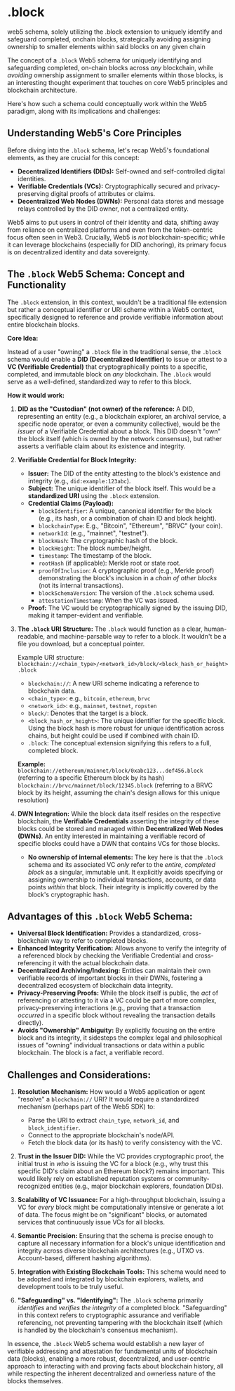 # .block
web5 schema, solely utilizing the .block extension to uniquely identify and safeguard completed, onchain blocks, strategically avoiding assigning ownership to smaller elements within said blocks on any given chain


The concept of a `.block` Web5 schema for uniquely identifying and safeguarding completed, on-chain blocks across *any* blockchain, while *avoiding* ownership assignment to smaller elements within those blocks, is an interesting thought experiment that touches on core Web5 principles and blockchain architecture.

Here's how such a schema could conceptually work within the Web5 paradigm, along with its implications and challenges:

## Understanding Web5's Core Principles

Before diving into the `.block` schema, let's recap Web5's foundational elements, as they are crucial for this concept:

* **Decentralized Identifiers (DIDs):** Self-owned and self-controlled digital identities.
* **Verifiable Credentials (VCs):** Cryptographically secured and privacy-preserving digital proofs of attributes or claims.
* **Decentralized Web Nodes (DWNs):** Personal data stores and message relays controlled by the DID owner, not a centralized entity.

Web5 aims to put users in control of their identity and data, shifting away from reliance on centralized platforms and even from the token-centric focus often seen in Web3. Crucially, Web5 is *not* blockchain-specific; while it can leverage blockchains (especially for DID anchoring), its primary focus is on decentralized identity and data sovereignty.

## The `.block` Web5 Schema: Concept and Functionality

The `.block` extension, in this context, wouldn't be a traditional file extension but rather a conceptual identifier or URI scheme within a Web5 context, specifically designed to reference and provide verifiable information about entire blockchain blocks.

**Core Idea:**

Instead of a user "owning" a `.block` file in the traditional sense, the `.block` schema would enable a **DID (Decentralized Identifier)** to issue or attest to a **VC (Verifiable Credential)** that cryptographically points to a specific, completed, and immutable block on *any* blockchain. The `.block` would serve as a well-defined, standardized way to refer to this block.

**How it would work:**

1.  **DID as the "Custodian" (not owner) of the reference:** A DID, representing an entity (e.g., a blockchain explorer, an archival service, a specific node operator, or even a community collective), would be the *issuer* of a Verifiable Credential about a block. This DID doesn't "own" the block itself (which is owned by the network consensus), but rather asserts a verifiable claim about its existence and integrity.

2.  **Verifiable Credential for Block Integrity:**
    * **Issuer:** The DID of the entity attesting to the block's existence and integrity (e.g., `did:example:123abc`).
    * **Subject:** The unique identifier of the block itself. This would be a **standardized URI** using the `.block` extension.
    * **Credential Claims (Payload):**
        * `blockIdentifier`: A unique, canonical identifier for the block (e.g., its hash, or a combination of chain ID and block height).
        * `blockchainType`: E.g., "Bitcoin", "Ethereum", "BRVC" (your coin).
        * `networkId`: (e.g., "mainnet", "testnet").
        * `blockHash`: The cryptographic hash of the block.
        * `blockHeight`: The block number/height.
        * `timestamp`: The timestamp of the block.
        * `rootHash` (if applicable): Merkle root or state root.
        * `proofOfInclusion`: A cryptographic proof (e.g., Merkle proof) demonstrating the block's inclusion in a *chain of other blocks* (not its internal transactions).
        * `blockSchemaVersion`: The version of the `.block` schema used.
        * `attestationTimestamp`: When the VC was issued.
    * **Proof:** The VC would be cryptographically signed by the issuing DID, making it tamper-evident and verifiable.

3.  **The `.block` URI Structure:**
    The `.block` would function as a clear, human-readable, and machine-parsable way to refer to a block. It wouldn't be a file you download, but a conceptual pointer.

    Example URI structure:
    `blockchain://<chain_type>/<network_id>/block/<block_hash_or_height>.block`

    * `blockchain://`: A new URI scheme indicating a reference to blockchain data.
    * `<chain_type>`: e.g., `bitcoin`, `ethereum`, `brvc`
    * `<network_id>`: e.g., `mainnet`, `testnet`, `ropsten`
    * `block/`: Denotes that the target is a block.
    * `<block_hash_or_height>`: The unique identifier for the specific block. Using the block hash is more robust for unique identification across chains, but height could be used if combined with chain ID.
    * `.block`: The conceptual extension signifying this refers to a full, completed block.

    **Example:**
    `blockchain://ethereum/mainnet/block/0xabc123...def456.block` (referring to a specific Ethereum block by its hash)
    `blockchain://brvc/mainnet/block/12345.block` (referring to a BRVC block by its height, assuming the chain's design allows for this unique resolution)

4.  **DWN Integration:**
    While the block data itself resides on the respective blockchain, the **Verifiable Credentials** asserting the integrity of these blocks could be stored and managed within **Decentralized Web Nodes (DWNs)**. An entity interested in maintaining a verifiable record of specific blocks could have a DWN that contains VCs for those blocks.

    * **No ownership of internal elements:** The key here is that the `.block` schema and its associated VC *only* refer to the *entire, completed block* as a singular, immutable unit. It explicitly avoids specifying or assigning ownership to individual transactions, accounts, or data points *within* that block. Their integrity is implicitly covered by the block's cryptographic hash.

## Advantages of this `.block` Web5 Schema:

* **Universal Block Identification:** Provides a standardized, cross-blockchain way to refer to completed blocks.
* **Enhanced Integrity Verification:** Allows anyone to verify the integrity of a referenced block by checking the Verifiable Credential and cross-referencing it with the actual blockchain data.
* **Decentralized Archiving/Indexing:** Entities can maintain their own verifiable records of important blocks in their DWNs, fostering a decentralized ecosystem of blockchain data integrity.
* **Privacy-Preserving Proofs:** While the block itself is public, the *act* of referencing or attesting to it via a VC could be part of more complex, privacy-preserving interactions (e.g., proving that a transaction *occurred* in a specific block without revealing the transaction details directly).
* **Avoids "Ownership" Ambiguity:** By explicitly focusing on the entire block and its integrity, it sidesteps the complex legal and philosophical issues of "owning" individual transactions or data within a public blockchain. The block is a fact, a verifiable record.

## Challenges and Considerations:

1.  **Resolution Mechanism:** How would a Web5 application or agent "resolve" a `blockchain://` URI? It would require a standardized mechanism (perhaps part of the Web5 SDK) to:
    * Parse the URI to extract `chain_type`, `network_id`, and `block_identifier`.
    * Connect to the appropriate blockchain's node/API.
    * Fetch the block data (or its hash) to verify consistency with the VC.

2.  **Trust in the Issuer DID:** While the VC provides cryptographic proof, the initial trust in *who* is issuing the VC for a block (e.g., why trust this specific DID's claim about an Ethereum block?) remains important. This would likely rely on established reputation systems or community-recognized entities (e.g., major blockchain explorers, foundation DIDs).

3.  **Scalability of VC Issuance:** For a high-throughput blockchain, issuing a VC for *every* block might be computationally intensive or generate a lot of data. The focus might be on "significant" blocks, or automated services that continuously issue VCs for all blocks.

4.  **Semantic Precision:** Ensuring that the schema is precise enough to capture all necessary information for a block's unique identification and integrity across diverse blockchain architectures (e.g., UTXO vs. Account-based, different hashing algorithms).

5.  **Integration with Existing Blockchain Tools:** This schema would need to be adopted and integrated by blockchain explorers, wallets, and development tools to be truly useful.

6.  **"Safeguarding" vs. "Identifying":** The `.block` schema primarily *identifies* and *verifies the integrity* of a completed block. "Safeguarding" in this context refers to cryptographic assurance and verifiable referencing, not preventing tampering with the blockchain itself (which is handled by the blockchain's consensus mechanism).

In essence, the `.block` Web5 schema would establish a new layer of verifiable addressing and attestation for fundamental units of blockchain data (blocks), enabling a more robust, decentralized, and user-centric approach to interacting with and proving facts about blockchain history, all while respecting the inherent decentralized and ownerless nature of the blocks themselves.
